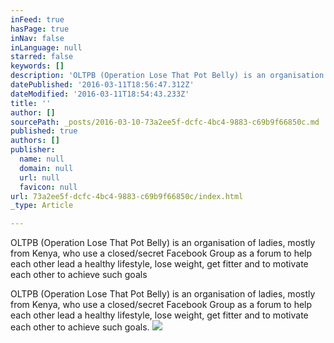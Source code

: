 ```yaml
---
inFeed: true
hasPage: true
inNav: false
inLanguage: null
starred: false
keywords: []
description: 'OLTPB (Operation Lose That Pot Belly) is an organisation of ladies, mostly from Kenya, who use a closed/secret Facebook Group as a forum to help each other lead a healthy lifestyle, lose weight, get fitter and to motivate each other to achieve such goals.'
datePublished: '2016-03-11T18:56:47.312Z'
dateModified: '2016-03-11T18:54:43.233Z'
title: ''
author: []
sourcePath: _posts/2016-03-10-73a2ee5f-dcfc-4bc4-9883-c69b9f66850c.md
published: true
authors: []
publisher:
  name: null
  domain: null
  url: null
  favicon: null
url: 73a2ee5f-dcfc-4bc4-9883-c69b9f66850c/index.html
_type: Article

---
```

OLTPB (Operation Lose That Pot Belly) is an organisation of ladies, mostly from Kenya, who use a closed/secret Facebook Group as a forum to help each other lead a healthy lifestyle, lose weight, get fitter and to motivate each other to achieve such goals

OLTPB (Operation Lose That Pot Belly) is an organisation of ladies, mostly from Kenya, who use a closed/secret Facebook Group as a forum to help each other lead a healthy lifestyle, lose weight, get fitter and to motivate each other to achieve such goals.
![](https://the-grid-user-content.s3-us-west-2.amazonaws.com/656c540b-ffcf-458a-a33b-26bb81c7a58f.png)
